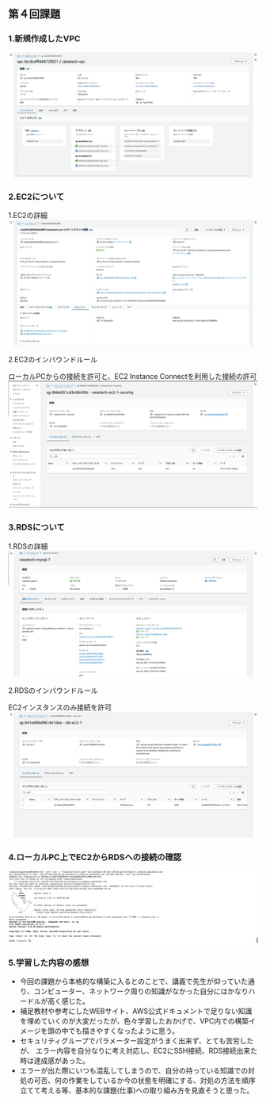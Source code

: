 ## 第４回課題

### 1.新規作成したVPC

![VPC](task-image/lecture04/VPC.png)

### 2.EC2について

  1.EC2の詳細
  ![EC2詳細](task-image/lecture04/%20EC2詳細.png)

  2.EC2のインバウンドルール
 
 ローカルPCからの接続を許可と、EC2 Instance Connectを利用した接続の許可
  ![EC2インバウンドルール](task-image/lecture04/%20EC2インバウンドルール.png)

### 3.RDSについて

  1.RDSの詳細
  ![RDS詳細](task-image/lecture04/RDS詳細.png)

  2.RDSのインバウンドルール

   EC2インスタンスのみ接続を許可
  ![RDSインバウンドルール](task-image/lecture04/RDSインバウンドルール.png)

### 4.ローカルPC上でEC2からRDSへの接続の確認

  ![EC2からRDSへの接続確認](task-image/lecture04/%20EC2からRDSへの接続確認.png)

### 5.学習した内容の感想

  - 今回の課題から本格的な構築に入るとのことで、講義で先生が仰っていた通り、コンピューター、ネットワーク周りの知識がなかった自分にはかなりハードルが高く感じた。
  - 補足教材や参考にしたWEBサイト、AWS公式ドキュメントで足りない知識を埋めていくのが大変だったが、色々学習したおかげで、VPC内での構築イメージを頭の中でも描きやすくなったように思う。
  - セキュリティグループでパラメーター設定がうまく出来ず、とても苦労したが、 エラー内容を自分なりに考え対応し、EC2にSSH接続、RDS接続出来た時は達成感があった。
  - エラーが出た際にいつも混乱してしまうので、自分の持っている知識での対処の可否、何の作業をしているか今の状態を明確にする、対処の方法を順序立てて考える等、基本的な課題(仕事)への取り組み方を見直そうと思った。
  

